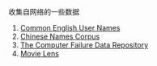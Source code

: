 收集自网络的一些数据
1. [Common English User Names](https://github.com/maryrosecook/commonusernames)
2. [Chinese Names Corpus](https://github.com/wainshine/Chinese-Names-Corpus)  
3. [The Computer Failure Data Repository](https://www.usenix.org/cfdr)  
4. [Movie Lens](https://grouplens.org/datasets/movielens)  
